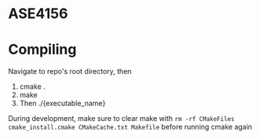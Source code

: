# ASE4156

# Compiling  

Navigate to repo's root directory, then  
1. cmake .
2. make
3. Then ./{executable_name}

During development, make sure to clear make with 
```rm -rf CMakeFiles cmake_install.cmake CMakeCache.txt Makefile```
before running cmake again


